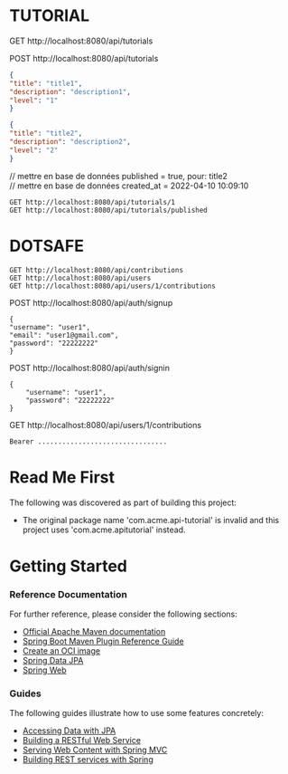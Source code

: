# TUTORIAL

GET http://localhost:8080/api/tutorials

POST http://localhost:8080/api/tutorials
```json
{
"title": "title1",
"description": "description1",
"level": "1"  
}
```

```json
{
"title": "title2",
"description": "description2",
"level": "2"
}
```

// mettre en base de données published = true, pour: title2  
// mettre en base de données created_at = 2022-04-10 10:09:10  

```
GET http://localhost:8080/api/tutorials/1
GET http://localhost:8080/api/tutorials/published
```

# DOTSAFE

```
GET http://localhost:8080/api/contributions
GET http://localhost:8080/api/users
GET http://localhost:8080/api/users/1/contributions
```

POST http://localhost:8080/api/auth/signup

```
{
"username": "user1",
"email": "user1@gmail.com",
"password": "22222222"
}
```

POST http://localhost:8080/api/auth/signin

```
{
    "username": "user1",
    "password": "22222222"
}
```

GET http://localhost:8080/api/users/1/contributions
```
Bearer ................................
```

# Read Me First
The following was discovered as part of building this project:

* The original package name 'com.acme.api-tutorial' is invalid and this project uses 'com.acme.apitutorial' instead.

# Getting Started

### Reference Documentation
For further reference, please consider the following sections:

* [Official Apache Maven documentation](https://maven.apache.org/guides/index.html)
* [Spring Boot Maven Plugin Reference Guide](https://docs.spring.io/spring-boot/docs/2.6.7/maven-plugin/reference/html/)
* [Create an OCI image](https://docs.spring.io/spring-boot/docs/2.6.7/maven-plugin/reference/html/#build-image)
* [Spring Data JPA](https://docs.spring.io/spring-boot/docs/2.6.7/reference/htmlsingle/#boot-features-jpa-and-spring-data)
* [Spring Web](https://docs.spring.io/spring-boot/docs/2.6.7/reference/htmlsingle/#boot-features-developing-web-applications)

### Guides
The following guides illustrate how to use some features concretely:

* [Accessing Data with JPA](https://spring.io/guides/gs/accessing-data-jpa/)
* [Building a RESTful Web Service](https://spring.io/guides/gs/rest-service/)
* [Serving Web Content with Spring MVC](https://spring.io/guides/gs/serving-web-content/)
* [Building REST services with Spring](https://spring.io/guides/tutorials/bookmarks/)



